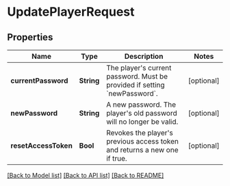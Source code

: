 # UpdatePlayerRequest

## Properties
Name | Type | Description | Notes
------------ | ------------- | ------------- | -------------
**currentPassword** | **String** | The player&#39;s current password. Must be provided if setting &#x60;newPassword&#x60;. | [optional] 
**newPassword** | **String** | A new password. The player&#39;s old password will no longer be valid. | [optional] 
**resetAccessToken** | **Bool** | Revokes the player&#39;s previous access token and returns a new one if true. | [optional] 

[[Back to Model list]](../README.md#documentation-for-models) [[Back to API list]](../README.md#documentation-for-api-endpoints) [[Back to README]](../README.md)


